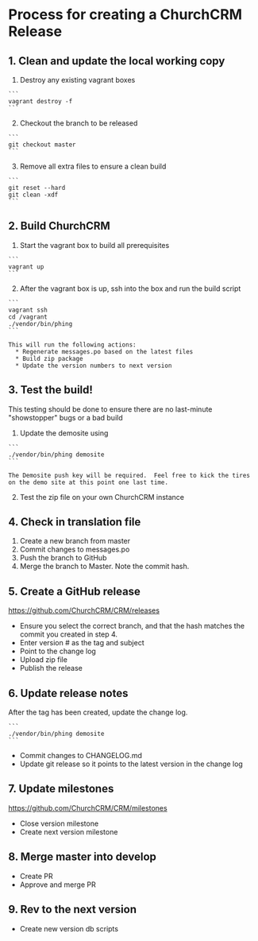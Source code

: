 # Process for creating a ChurchCRM Release

## 1. Clean and update the local working copy

  1.  Destroy any existing vagrant boxes

    ```
    vagrant destroy -f
    ```

  2.  Checkout the branch to be released

    ```
    git checkout master
    ```

  3.  Remove all extra files to ensure a clean build

    ```
    git reset --hard
    git clean -xdf
    ```

## 2. Build ChurchCRM

  1. Start the vagrant box to build all prerequisites

    ```
    vagrant up
    ```

  2. After the vagrant box is up, ssh into the box and run the build script

    ```
    vagrant ssh
    cd /vagrant
    ./vendor/bin/phing
    ```

    This will run the following actions:
      * Regenerate messages.po based on the latest files
      * Build zip package
      * Update the version numbers to next version

## 3. Test the build!
   
  This testing should be done to ensure there are no last-minute "showstopper" bugs or a bad build
    
  1. Update the demosite using 

    ```
    ./vendor/bin/phing demosite
    ```
    
    The Demosite push key will be required.  Feel free to kick the tires on the demo site at this point one last time.

  2. Test the zip file on your own ChurchCRM instance


## 4. Check in translation file 

  1. Create a new branch from master
  2. Commit changes to messages.po 
  3. Push the branch to GitHub
  4. Merge the branch to Master.  Note the commit hash.

## 5.  Create a GitHub release   

https://github.com/ChurchCRM/CRM/releases

 * Ensure you select the correct branch, and that the hash matches the commit you created in step 4.
 * Enter version # as the tag and subject 
 * Point to the change log 
 * Upload zip file
 * Publish the release 

## 6. Update release notes 

  After the tag has been created, update the change log.

    ```
    ./vendor/bin/phing demosite
    ```

  * Commit changes to CHANGELOG.md
  * Update git release so it points to the latest version in the change log

## 7. Update milestones

  https://github.com/ChurchCRM/CRM/milestones

  * Close version milestone 
  * Create next version milestone 
 
## 8. Merge master into develop 

  * Create PR
  * Approve and merge PR
   
## 9. Rev to the next version 

  * Create new version  db scripts 
 
 
  

